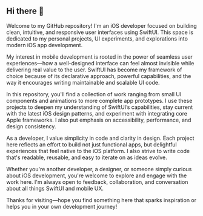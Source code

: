 ## Hi there 👋

Welcome to my GitHub repository! I'm an iOS developer focused on building clean, intuitive, and responsive user interfaces using SwiftUI. This space is dedicated to my personal projects, UI experiments, and explorations into modern iOS app development.

My interest in mobile development is rooted in the power of seamless user experiences—how a well-designed interface can feel almost invisible while delivering real value to the user. SwiftUI has become my framework of choice because of its declarative approach, powerful capabilities, and the way it encourages writing maintainable and scalable UI code.

In this repository, you'll find a collection of work ranging from small UI components and animations to more complete app prototypes. I use these projects to deepen my understanding of SwiftUI’s capabilities, stay current with the latest iOS design patterns, and experiment with integrating core Apple frameworks. I also put emphasis on accessibility, performance, and design consistency.

As a developer, I value simplicity in code and clarity in design. Each project here reflects an effort to build not just functional apps, but delightful experiences that feel native to the iOS platform. I also strive to write code that's readable, reusable, and easy to iterate on as ideas evolve.

Whether you're another developer, a designer, or someone simply curious about iOS development, you're welcome to explore and engage with the work here. I'm always open to feedback, collaboration, and conversation about all things SwiftUI and mobile UX.

Thanks for visiting—hope you find something here that sparks inspiration or helps you in your own development journey!
